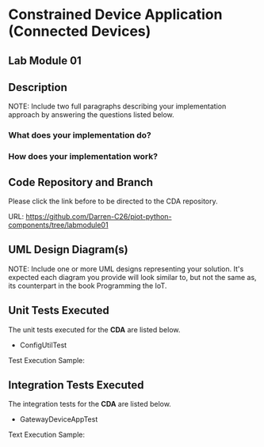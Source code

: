 # Constrained Device Application (Connected Devices)

## Lab Module 01

## Description
NOTE: Include two full paragraphs describing your implementation approach by answering the questions listed below.

### What does your implementation do?


### How does your implementation work?

## Code Repository and Branch
Please click the link before to be directed to the CDA repository.

URL: https://github.com/Darren-C26/piot-python-components/tree/labmodule01

## UML Design Diagram(s)
NOTE: Include one or more UML designs representing your solution. It's expected each diagram you provide will look similar to, but not the same as, its counterpart in the book Programming the IoT.

## Unit Tests Executed
The unit tests executed for the <b>CDA</b> are listed below.
 - ConfigUtilTest

Test Execution Sample:

## Integration Tests Executed
The integration tests for the <b>CDA</b> are listed below.

 - GatewayDeviceAppTest

Text Execution Sample:

